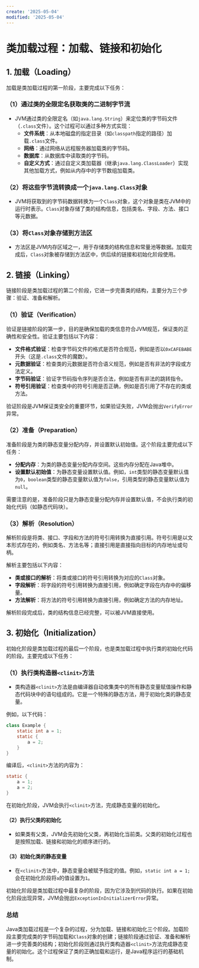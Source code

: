 ```yaml
---
create: '2025-05-04'
modified: '2025-05-04'
---
```


# 类加载过程：加载、链接和初始化

## 1. **加载（Loading）**

加载是类加载过程的第一阶段，主要完成以下任务：

### （1）**通过类的全限定名获取类的二进制字节流**

- JVM通过类的全限定名（如`java.lang.String`）来定位类的字节码文件（`.class`文件）。这个过程可以通过多种方式实现：
    - **文件系统**：从本地磁盘的指定目录（如`classpath`指定的路径）加载`.class`文件。
    - **网络**：通过网络从远程服务器加载类的字节码。
    - **数据库**：从数据库中读取类的字节码。
    - **自定义方式**：通过自定义类加载器（继承`java.lang.ClassLoader`）实现其他加载方式，例如从内存中的字节数组加载类。

### （2）**将这些字节流转换成一个`java.lang.Class`对象**

- JVM将获取到的字节码数据转换为一个`Class`对象，这个对象是类在JVM中的运行时表示。`Class`对象存储了类的结构信息，包括类名、字段、方法、接口等元数据。

### （3）**将`Class`对象存储到方法区**

- 方法区是JVM内存区域之一，用于存储类的结构信息和常量池等数据。加载完成后，`Class`对象被存储到方法区中，供后续的链接和初始化阶段使用。

## 2. **链接（Linking）**

链接阶段是类加载过程的第二个阶段，它进一步完善类的结构，主要分为三个步骤：验证、准备和解析。

### （1）**验证（Verification）**

验证是链接阶段的第一步，目的是确保加载的类信息符合JVM规范，保证类的正确性和安全性。验证主要包括以下内容：

- **文件格式验证**：检查字节码文件的格式是否符合规范，例如是否以`0xCAFEBABE`开头（这是`.class`文件的魔数）。
- **元数据验证**：检查类的元数据是否符合语义规范，例如是否有非法的字段或方法定义。
- **字节码验证**：验证字节码指令序列是否合法，例如是否有非法的跳转指令。
- **符号引用验证**：检查类中的符号引用是否正确，例如是否引用了不存在的类或方法。

验证阶段是JVM保证类安全的重要环节，如果验证失败，JVM会抛出`VerifyError`异常。

### （2）**准备（Preparation）**

准备阶段是为类的静态变量分配内存，并设置默认初始值。这个阶段主要完成以下任务：

- **分配内存**：为类的静态变量分配内存空间。这些内存分配在Java堆中。
- **设置默认初始值**：为静态变量设置默认值。例如，`int`类型的静态变量默认值为`0`，`boolean`类型的静态变量默认值为`false`，引用类型的静态变量默认值为`null`。

需要注意的是，准备阶段只是为静态变量分配内存并设置默认值，不会执行类的初始化代码（如静态代码块）。

### （3）**解析（Resolution）**

解析阶段是将类、接口、字段和方法的符号引用转换为直接引用。符号引用是以文本形式存在的，例如类名、方法名等；直接引用是直接指向目标的内存地址或句柄。

解析主要包括以下内容：

- **类或接口的解析**：将类或接口的符号引用转换为对应的`Class`对象。
- **字段解析**：将字段的符号引用转换为直接引用，例如确定字段在内存中的偏移量。
- **方法解析**：将方法的符号引用转换为直接引用，例如确定方法的内存地址。

解析阶段完成后，类的结构信息已经完整，可以被JVM直接使用。

## 3. **初始化（Initialization）**

初始化阶段是类加载过程的最后一个阶段，也是类加载过程中执行类的初始化代码的阶段。主要完成以下任务：

### （1）**执行类构造器`<clinit>`方法**

- 类构造器`<clinit>`方法是由编译器自动收集类中的所有静态变量赋值操作和静态代码块中的语句组成的。它是一个特殊的静态方法，用于初始化类的静态变量。

例如，以下代码：

```java
class Example {
    static int a = 1;
    static {
        a = 2;
    }
}
```

编译后，`<clinit>`方法的内容为：

```java
static {
    a = 1;
    a = 2;
}
```

在初始化阶段，JVM会执行`<clinit>`方法，完成静态变量的初始化。

#### （2）**执行父类的初始化**

- 如果类有父类，JVM会先初始化父类，再初始化当前类。父类的初始化过程也是按照加载、链接和初始化的顺序进行的。

#### （3）**初始化类的静态变量**

- 在`<clinit>`方法中，静态变量会被赋予指定的值。例如，`static int a = 1;`会在初始化阶段将`a`的值设置为`1`。

初始化阶段是类加载过程中最复杂的阶段，因为它涉及到代码的执行。如果在初始化阶段出现异常，JVM会抛出`ExceptionInInitializerError`异常。

### 总结

Java类加载过程是一个复杂的过程，分为加载、链接和初始化三个阶段。加载阶段主要完成类的字节码加载和`Class`对象的创建；链接阶段通过验证、准备和解析进一步完善类的结构；初始化阶段则通过执行类构造器`<clinit>`方法完成静态变量的初始化。这个过程保证了类的正确加载和运行，是Java程序运行的基础机制。